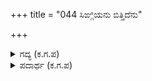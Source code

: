 +++
title = "044 ಸಿಙ್ಗಿಯನು ಬಿತ್ತಿದೆನು"

+++

<details><summary>ಗದ್ಯ (ಕ.ಗ.ಪ) </summary>

44. ಪಾಂಡವರ ದೇಹದಲ್ಲಿ ಘೋರ ವಿಷವನ್ನು ಬಿತ್ತಿದೆ. ಅದು ಬೆಳೆದು ವಿಷದ ಫಲವನ್ನು ಕೊಡಲಿದೆ. ಅದರ ಸೇವನೆಯಿಂದ ನಾನು   
ಸಾಯುತ್ತೇನೆ. ಅದರಿಂದಲ್ಲದಿದ್ದರೆ ಅಗ್ನಿಕುಂಡದಲ್ಲಿ ಬಿದ್ದು ಭಂಗಗೊಳ್ಳುತ್ತೇನೆ, ಆ ನನ್ನ  ಕರ್ಮದ ಫಲವಾಗಿ ಅಗ್ನಿ ನನ್ನನ್ನು ನುಂಗಬೇಕು. ಇಲ್ಲದಿದ್ದರೆ ಈ ಗಂಗೆಯಲ್ಲಿ ಬಿದ್ದು ಸಾಯುತ್ತೇನೆ ಎಂದು ನಿಟ್ಟುಸಿರುಬಿಟ್ಟ.
</details>

<details><summary>ಪದಾರ್ಥ (ಕ.ಗ.ಪ) </summary>

ಸಿಂಗಿ-ವಿಷ
</details>
